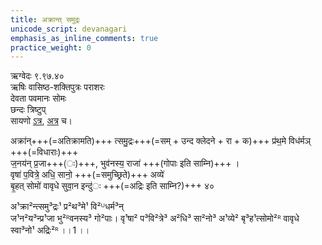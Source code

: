 ```yaml
---
title: अक्रान्त् समुद्रः
unicode_script: devanagari
emphasis_as_inline_comments: true
practice_weight: 0
---
```


ऋग्वेदः  ९.९७.४०  
ऋषिः  वासिष्ठ-शक्तिपुत्रः पराशरः  
देवता  पवमानः सोमः  
छन्दः  त्रिष्टुप्  
सायणो [ऽत्र](https://archive.org/stream/RgVedaWithSayanasCommentaryPart4/rv_sayanabhasya_part4#page/n323/mode/2up&sa=D&ust=1542425956308000), [अत्र](http://192.155.224.66/stage/rigveda-samhita/describe/rikMandala/009.097.040) च।

अक्रा॑न्+++(=अतिक्रामति)+++ त्समु॒द्रः+++(=सम् + उन्द क्लेदने + रा + क)+++ प्र॑थ॒मे विध॑र्मञ् +++(=विधाराः)+++  
ज॒नय॑न् प्र॒जा+++(ः)+++, भुव॑नस्य॒ राजा॑ +++(गोपाः इति साम्नि)+++ ।  
वृषा॑ प॒वित्रे॒ अधि॒ सानो॒ +++(=समुच्छ्रिते)+++ अव्ये॑  
बृ॒हत् सोमो॑ वावृधे सुवा॒न इन्दु॑ः +++(=अद्रिः इति साम्नि?)+++ ४०

अ¹क्रा²न्त्समु³द्रः¹ प्र²थ³मे¹ वि²ᵁधर्म³न्  
ज¹न²य³न्प्र¹जा भु²ᴿवनस्य³ गो²पाः। वृ¹षा² प³वि²त्रे³ अ²धि³ सा²नो³ अ¹व्ये² बृ³ह¹त्सोमो²ᴿ वावृधे स्वा³नो¹ अद्रिः²ᴿ ।।1 ।।
